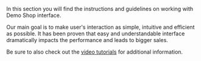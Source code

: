 
In this section you will find the instructions and guidelines on working with Demo Shop interface.

Our main goal is to make user's interaction as simple, intuitive and efficient as possible. It has been proven that easy and understandable interface dramatically impacts the performance and leads to bigger sales.

Be sure to also check out the [video tutorials](https://documentation.spryker.com/docs/en/en/videos) for additional information.
